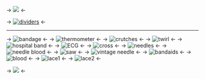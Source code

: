 -> ![](https://files.catbox.moe/ikmlsx.png) <-

-> [![dividers](https://files.catbox.moe/cp0lqy.png)](https://rentry.co/medicore) <-

***

-> ![bandage](https://files.catbox.moe/sa2ftn.png) <- 
-> ![thermometer](https://files.catbox.moe/gc3yfh.gif) <-
-> ![crutches](https://files.catbox.moe/9lduyx.gif) <-
-> ![twirl](https://files.catbox.moe/6fytnw.png) <-
-> ![hospital band](https://files.catbox.moe/k470rv.png) <-
-> ![ECG](https://files.catbox.moe/ibo4vw.png) <-
-> ![cross](https://files.catbox.moe/zs6oi4.png) <-
-> ![needles](https://files.catbox.moe/yibor0.gif) <-
-> ![needle blood](https://files.catbox.moe/cwyn5a.gif) <-
-> ![saw](https://files.catbox.moe/6i0dd7.gif) <-
-> ![vintage needle](https://files.catbox.moe/ewa9m3.gif) <-
-> ![bandaids](https://files.catbox.moe/xie4eu.png) <-
-> ![blood](https://files.catbox.moe/xfiiy3.png) <-
-> ![lace1](https://files.catbox.moe/xhd313.png) <-
-> ![lace2](https://files.catbox.moe/268vhy.png) <-

-> ![](https://files.catbox.moe/ikmlsx.png) <-